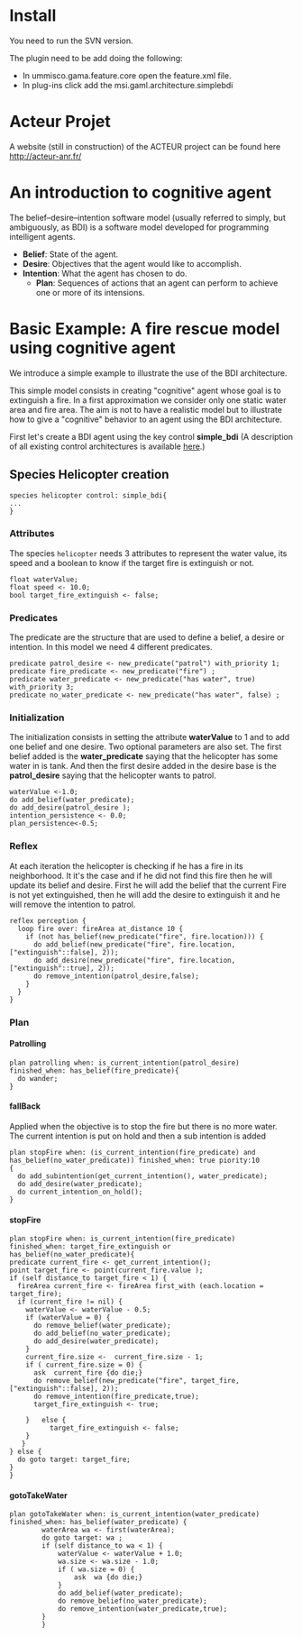 # Install
You need to run the SVN version.

The plugin need to be add doing the following:

  * In ummisco.gama.feature.core open the feature.xml file.
  * In plug-ins click add the msi.gaml.architecture.simplebdi

# Acteur Projet
A website (still in construction) of the ACTEUR project can be found here http://acteur-anr.fr/


# An introduction to cognitive agent

The belief–desire–intention software model (usually referred to simply, but ambiguously, as BDI) is a software model developed for programming intelligent agents.

  * **Belief**: State of the agent.
  * **Desire**: Objectives that the agent would like to accomplish.
  * **Intention**: What the agent has chosen to do.
    * **Plan**: Sequences of actions that an agent can perform to achieve one or more of its intensions.

# Basic Example: A fire rescue model using cognitive agent

We introduce a simple example to illustrate the use of the BDI architecture.

This simple model consists in creating "cognitive" agent whose goal is to extinguish a fire. In a first approximation we consider only one static water area and fire area. The aim is not to have a realistic model but to illustrate how to give a "cognitive" behavior to an agent using the BDI architecture.

First let's create a BDI agent using the key control **simple\_bdi** (A description of all existing control architectures is available [here](G__BuiltInControlArchitectures).)

## Species Helicopter creation

```
species helicopter control: simple_bdi{
...
}
```

### Attributes
The species `helicopter` needs 3 attributes to represent the water value, its speed and a boolean to know if the target fire is extinguish or not.
```
float waterValue;
float speed <- 10.0;
bool target_fire_extinguish <- false;
```

### Predicates
The predicate are the structure that are used to define a belief, a desire or intention.
In this model we need 4 different predicates.


```
predicate patrol_desire <- new_predicate("patrol") with_priority 1;
predicate fire_predicate <- new_predicate("fire") ;
predicate water_predicate <- new_predicate("has water", true) with_priority 3;
predicate no_water_predicate <- new_predicate("has water", false) ;
```

### Initialization
The initialization consists in setting the attribute **waterValue** to 1 and to add one belief and one desire. Two optional parameters are also set. The first belief added is the **water\_predicate** saying that the helicopter has some water in is tank. And then the first desire added in the desire base is the **patrol\_desire** saying that the helicopter wants to patrol.
```
waterValue <-1.0;
do add_belief(water_predicate);
do add_desire(patrol_desire );
intention_persistence <- 0.0;
plan_persistence<-0.5;	
```

### Reflex
At each iteration the helicopter is checking if he has a fire in its neighborhood. It it's the case and if he did not find this fire then he will update its belief and desire. First he will add the belief that the current Fire is not yet extinguished, then he will add the desire to extinguish it and he will remove the intention to patrol.
```
reflex perception {
  loop fire over: fireArea at_distance 10 {
    if (not has_belief(new_predicate("fire", fire.location))) {
      do add_belief(new_predicate("fire", fire.location, ["extinguish"::false], 2));		
      do add_desire(new_predicate("fire", fire.location, ["extinguish"::true], 2));
      do remove_intention(patrol_desire,false);		
    }
  }	
}
```

### Plan
#### Patrolling
```
plan patrolling when: is_current_intention(patrol_desire) finished_when: has_belief(fire_predicate){
  do wander;
}
```
#### fallBack
Applied when the objective is to stop the fire but there is no more water. The current intention is put on hold and then a sub intention is added
```
plan stopFire when: (is_current_intention(fire_predicate) and has_belief(no_water_predicate)) finished_when: true piority:10
{
  do add_subintention(get_current_intention(), water_predicate);
  do add_desire(water_predicate);
  do current_intention_on_hold();	
}
```
#### stopFire
```
plan stopFire when: is_current_intention(fire_predicate) finished_when: target_fire_extinguish or has_belief(no_water_predicate){
predicate current_fire <- get_current_intention();
point target_fire <- point(current_fire.value );
if (self distance_to target_fire < 1) {
  fireArea current_fire <- fireArea first_with (each.location = target_fire);
  if (current_fire != nil) {
    waterValue <- waterValue - 0.5;
    if (waterValue = 0) {
      do remove_belief(water_predicate);
      do add_belief(no_water_predicate);
      do add_desire(water_predicate); 
    }
    current_fire.size <-  current_fire.size - 1;
    if ( current_fire.size = 0) {
      ask  current_fire {do die;}
      do remove_belief(new_predicate("fire", target_fire, ["extinguish"::false], 2));
      do remove_intention(fire_predicate,true);
      target_fire_extinguish <- true;
					
    }	else {
          target_fire_extinguish <- false;
    }	
   }			
} else {
  do goto target: target_fire;
}
}
```
#### gotoTakeWater
```
plan gotoTakeWater when: is_current_intention(water_predicate) finished_when: has_belief(water_predicate) {
    	waterArea wa <- first(waterArea);
    	do goto target: wa ;
    	if (self distance_to wa < 1) {
    		waterValue <- waterValue + 1.0;
    		wa.size <- wa.size - 1.0;
    		if ( wa.size = 0) {
				ask  wa {do die;}
			}
			do add_belief(water_predicate);	
			do remove_belief(no_water_predicate);	
			do remove_intention(water_predicate,true);
		}
        }
```